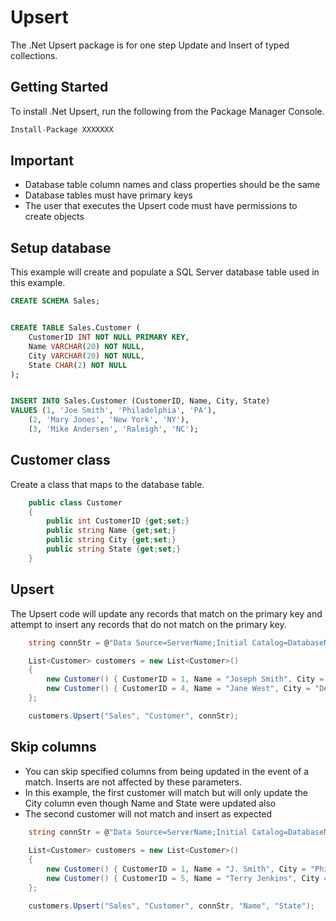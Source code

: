 # Upsert
The .Net Upsert package is for one step Update and Insert of typed collections.


## Getting Started
To install .Net Upsert, run the following from the Package Manager Console.
```csharp
Install-Package XXXXXXX
```

## Important
* Database table column names and class properties should be the same
* Database tables must have primary keys
* The user that executes the Upsert code must have permissions to create objects

## Setup database
This example will create and populate a SQL Server database table used in this example.
```sql
CREATE SCHEMA Sales;


CREATE TABLE Sales.Customer (
	CustomerID INT NOT NULL PRIMARY KEY,
	Name VARCHAR(20) NOT NULL,
	City VARCHAR(20) NOT NULL,
	State CHAR(2) NOT NULL
);


INSERT INTO Sales.Customer (CustomerID, Name, City, State)
VALUES (1, 'Joe Smith', 'Philadelphia', 'PA'),
	(2, 'Mary Jones', 'New York', 'NY'),
	(3, 'Mike Andersen', 'Raleigh', 'NC');
```

## Customer class
Create a class that maps to the database table.
```csharp
    public class Customer
    {
        public int CustomerID {get;set;}
        public string Name {get;set;}
        public string City {get;set;}
        public string State {get;set;}
    }
```

## Upsert
The Upsert code will update any records that match on the primary key and attempt to insert any records that do not match on the primary key.
```csharp
    string connStr = @"Data Source=ServerName;Initial Catalog=DatabaseName;User Id=SomeUser; Password=password1;";

    List<Customer> customers = new List<Customer>()
    {
        new Customer() { CustomerID = 1, Name = "Joseph Smith", City = "Philadelphia", State = "PA" },
        new Customer() { CustomerID = 4, Name = "Jane West", City = "Denver", State = "CO" }
    };

    customers.Upsert("Sales", "Customer", connStr);
```

## Skip columns
* You can skip specified columns from being updated in the event of a match.  Inserts are not affected by these parameters.
* In this example, the first customer will match but will only update the City column even though Name and State were updated also
* The second customer will not match and insert as expected
```csharp
    string connStr = @"Data Source=ServerName;Initial Catalog=DatabaseName;User Id=SomeUser; Password=password1;";
    
    List<Customer> customers = new List<Customer>()
    {
        new Customer() { CustomerID = 1, Name = "J. Smith", City = "Philly", State = "XX" },
        new Customer() { CustomerID = 5, Name = "Terry Jenkins", City = "Los Angeles", State = "CA" }
    };

    customers.Upsert("Sales", "Customer", connStr, "Name", "State");  
```
